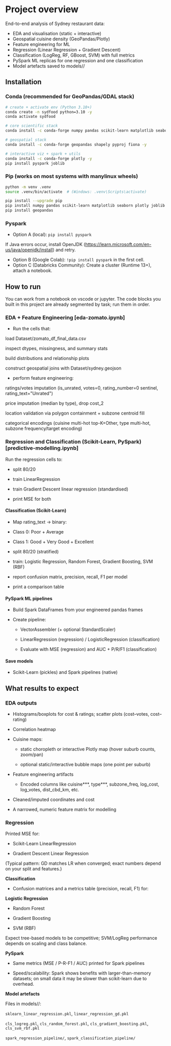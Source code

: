 # Project overview

End-to-end analysis of Sydney restaurant data:

- EDA and visualisation (static + interactive)
- Geospatial cuisine density (GeoPandas/Plotly)
- Feature engineering for ML
- Regression (Linear Regression + Gradient Descent)
- Classification (LogReg, RF, GBoost, SVM) with full metrics
- PySpark ML replicas for one regression and one classification
- Model artefacts saved to models//

## Installation

### Conda (recommended for GeoPandas/GDAL stack)

```bash
# create + activate env (Python 3.10+)
conda create -n sydfood python=3.10 -y
conda activate sydfood

# core scientific stack
conda install -c conda-forge numpy pandas scikit-learn matplotlib seaborn -y

# geospatial stack
conda install -c conda-forge geopandas shapely pyproj fiona -y

# interactive viz + spark + utils
conda install -c conda-forge plotly -y
pip install pyspark joblib
```

### Pip (works on most systems with manylinux wheels)

```bash
python -m venv .venv
source .venv/bin/activate  # (Windows: .venv\Scripts\activate)

pip install --upgrade pip
pip install numpy pandas scikit-learn matplotlib seaborn plotly joblib pyspark
pip install geopandas

```

### Pyspark

- Option A (local): `pip install pyspark`

<!-- Block:

```bash
pip install pyspark
``` -->

If Java errors occur, install OpenJDK (https://learn.microsoft.com/en-us/java/openjdk/install) and retry.

- Option B (Google Colab): `!pip install pyspark` in the first cell.
- Option C (Databricks Community): Create a cluster (Runtime 13+), attach a notebook.

## How to run

You can work from a notebook on vscode or jupyter. The code blocks you built in this project are already segmented by task; run them in order.

### EDA + Feature Engineering [eda-zomato.ipynb]

- Run the cells that:

load Dataset/zomato_df_final_data.csv

inspect dtypes, missingness, and summary stats

build distributions and relationship plots

construct geospatial joins with Dataset/sydney.geojson

- perform feature engineering:

ratings/votes imputation (is_unrated, votes=0, rating_number=0 sentinel, rating_text="Unrated")

price imputation (median by type), drop cost_2

location validation via polygon containment + subzone centroid fill

categorical encodings (cuisine multi-hot top-K+Other, type multi-hot, subzone frequency/target encoding)

### Regression and Classification (Scikit-Learn, PySpark) [predictive-modelling.ipynb]

Run the regression cells to:

- split 80/20

- train LinearRegression

- train Gradient Descent linear regression (standardised)

- print MSE for both

#### Classification (Scikit-Learn)

- Map rating_text → binary:

- Class 0: Poor + Average

- Class 1: Good + Very Good + Excellent

- split 80/20 (stratified)

- train: Logistic Regression, Random Forest, Gradient Boosting, SVM (RBF)

- report confusion matrix, precision, recall, F1 per model

- print a comparison table

#### PySpark ML pipelines

- Build Spark DataFrames from your engineered pandas frames

- Create pipeline:

  - VectorAssembler (+ optional StandardScaler)

  - LinearRegression (regression) / LogisticRegression (classification)

  - Evaluate with MSE (regression) and AUC + P/R/F1 (classification)

#### Save models

- Scikit-Learn (pickles) and Spark pipelines (native)

## What results to expect

### EDA outputs

- Histograms/boxplots for cost & ratings; scatter plots (cost–votes, cost–rating)

- Correlation heatmap

- Cuisine maps:

  - static choropleth or interactive Plotly map (hover suburb counts, zoom/pan)

  - optional static/interactive bubble maps (one point per suburb)

- Feature engineering artifacts

  - Encoded columns like cuisine**\*, type**\*, subzone_freq, log_cost, log_votes, dist_cbd_km, etc.

- Cleaned/imputed coordinates and cost

- A narrowed, numeric feature matrix for modelling

### Regression

Printed MSE for:

- Scikit-Learn LinearRegression

- Gradient Descent Linear Regression

(Typical pattern: GD matches LR when converged; exact numbers depend on your split and features.)

**Classification**

- Confusion matrices and a metrics table (precision, recall, F1) for:

**Logistic Regression**

- Random Forest

- Gradient Boosting

- SVM (RBF)

Expect tree-based models to be competitive; SVM/LogReg performance depends on scaling and class balance.

**PySpark**

- Same metrics (MSE / P-R-F1 / AUC) printed for Spark pipelines

- Speed/scalability: Spark shows benefits with larger-than-memory datasets; on small data it may be slower than scikit-learn due to overhead.

**Model artefacts**

Files in models//:

`sklearn_linear_regression.pkl`, `linear_regression_gd.pkl`

`cls_logreg.pkl`, `cls_random_forest.pkl`, `cls_gradient_boosting.pkl`, `cls_svm_rbf.pkl`

`spark_regression_pipeline/`, `spark_classification_pipeline/`
